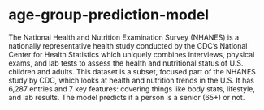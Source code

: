 # age-group-prediction-model
The National Health and Nutrition Examination Survey (NHANES) is a nationally representative health study conducted by the CDC’s National Center for Health Statistics which uniquely combines interviews, physical exams, and lab tests to assess the health and nutritional status of U.S. children and adults. 
This dataset is a subset, focused part of the NHANES study by CDC, which looks at health and nutrition trends in the U.S. It has 6,287 entries and 7 key features: covering things like body stats, lifestyle, and lab results. The model predicts if a person is a senior (65+) or not.
